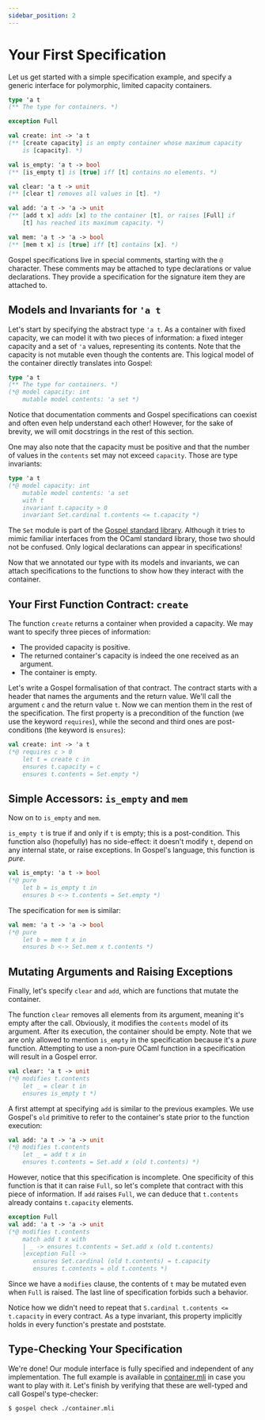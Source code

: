 ```yaml
---
sidebar_position: 2
---
```


# Your First Specification

Let us get started with a simple specification example, and specify a generic
interface for polymorphic, limited capacity containers.

```ocaml
type 'a t
(** The type for containers. *)

exception Full

val create: int -> 'a t
(** [create capacity] is an empty container whose maximum capacity
    is [capacity]. *)

val is_empty: 'a t -> bool
(** [is_empty t] is [true] iff [t] contains no elements. *)

val clear: 'a t -> unit
(** [clear t] removes all values in [t]. *)

val add: 'a t -> 'a -> unit
(** [add t x] adds [x] to the container [t], or raises [Full] if
    [t] has reached its maximum capacity. *)

val mem: 'a t -> 'a -> bool
(** [mem t x] is [true] iff [t] contains [x]. *)
```

Gospel specifications live in special comments, starting with the `@` character.
These comments may be attached to type declarations or value declarations. They
provide a specification for the signature item they are attached to.

## Models and Invariants for `'a t`

Let's start by specifying the abstract type `'a t`. As a container with fixed
capacity, we can model it with two pieces of information: a fixed integer
capacity and a set of `'a` values, representing its contents. Note that the
capacity is not mutable even though the contents are. This logical model of
the container directly translates into Gospel:

```ocaml
type 'a t
(** The type for containers. *)
(*@ model capacity: int
    mutable model contents: 'a set *)
```

Notice that documentation comments and Gospel specifications can coexist and
often even help understand each other! However, for the sake of brevity, we will
omit docstrings in the rest of this section.

One may also note that the capacity must be positive and that the number of values
in the `contents` set may not exceed `capacity`. Those are type invariants:

```ocaml
type 'a t
(*@ model capacity: int
    mutable model contents: 'a set
    with t
    invariant t.capacity > 0
    invariant Set.cardinal t.contents <= t.capacity *)
```

The `Set` module is part of the [Gospel standard library](../stdlib). Although
it tries to mimic familiar interfaces from the OCaml standard library, those two
should not be confused. Only logical declarations can appear in specifications!

Now that we annotated our type with its models and invariants, we can attach
specifications to the functions to show how they interact with the container.

## Your First Function Contract: `create`

The function `create` returns a container when provided a capacity. We may want
to specify three pieces of information:

- The provided capacity is positive.
- The returned container's capacity is indeed the one received as an
  argument.
- The container is empty.

Let's write a Gospel formalisation of that contract. The contract starts with a
header that names the arguments and the return value. We'll call the argument
`c` and the return value `t`. Now we can mention them in the rest of the
specification. The first property is a precondition of the function (we use the
keyword `requires`), while the second and third ones are post-conditions (the
keyword is `ensures`):

```ocaml
val create: int -> 'a t
(*@ requires c > 0
	let t = create c in
    ensures t.capacity = c
    ensures t.contents = Set.empty *)
```

## Simple Accessors: `is_empty` and `mem`

Now on to `is_empty` and `mem`.

`is_empty t` is true if and only if `t` is empty; this is a post-condition. This
function also (hopefully) has no side-effect: it doesn't modify `t`,
depend on any internal state, or raise exceptions. In Gospel's
language, this function is *pure*.

```ocaml
val is_empty: 'a t -> bool
(*@ pure
	let b = is_empty t in
    ensures b <-> t.contents = Set.empty *)
```

The specification for `mem` is similar:

```ocaml
val mem: 'a t -> 'a -> bool
(*@ pure
	let b = mem t x in
    ensures b <-> Set.mem x t.contents *)
```

## Mutating Arguments and Raising Exceptions

Finally, let's specify `clear` and `add`, which are functions that mutate the
container.

The function `clear` removes all elements from its argument, meaning it's empty
after the call. Obviously, it modifies the `contents` model of its argument.
After its execution, the container should be empty. Note that we are only
allowed to mention `is_empty` in the specification because it's a *pure*
function. Attempting to use a non-pure OCaml function in a specification will
result in a Gospel error.

```ocaml
val clear: 'a t -> unit
(*@ modifies t.contents
	let _ = clear t in
    ensures is_empty t *)
```

A first attempt at specifying `add` is similar to the previous examples. We use
Gospel's `old` primitive to refer to the container's state prior to the
function execution:

```ocaml
val add: 'a t -> 'a -> unit
(*@ modifies t.contents
	let _ = add t x in
    ensures t.contents = Set.add x (old t.contents) *)
```

However, notice that this specification is incomplete. One specificity of this
function is that it can raise `Full`, so let's complete that contract with this
piece of information. If `add` raises `Full`, we can deduce that `t.contents`
already contains `t.capacity` elements.

```ocaml
exception Full
val add: 'a t -> 'a -> unit
(*@ modifies t.contents
	match add t x with
    | _ -> ensures t.contents = Set.add x (old t.contents)
    |exception Full -> 
       ensures Set.cardinal (old t.contents) = t.capacity
       ensures t.contents = old t.contents *)
```

Since we have a `modifies` clause, the contents of `t` may be mutated even when
`Full` is raised. The last line of specification forbids such a behavior.

Notice how we didn't need to repeat that `S.cardinal t.contents <= t.capacity`
in every contract. As a type invariant, this property implicitly holds in every
function's prestate and poststate.

## Type-Checking Your Specification

We're done! Our module interface is fully specified and independent of any
implementation. The full example is available in
[container.mli](./container.mli) in case you want to play with it.
Let's finish by verifying that these are well-typed and call Gospel's
type-checker:

```shell
$ gospel check ./container.mli
```
